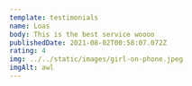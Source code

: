 ```yaml
---
template: testimonials
name: Loas
body: This is the best service woooo
publishedDate: 2021-08-02T00:58:07.072Z
rating: 4
img: ../../static/images/girl-on-phone.jpeg
imgAlt: awl
---
```

